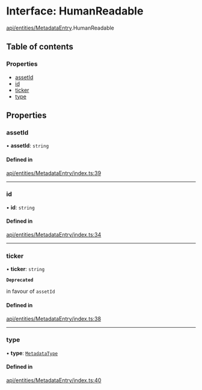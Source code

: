 # Interface: HumanReadable

[api/entities/MetadataEntry](../wiki/api.entities.MetadataEntry).HumanReadable

## Table of contents

### Properties

- [assetId](../wiki/api.entities.MetadataEntry.HumanReadable#assetid)
- [id](../wiki/api.entities.MetadataEntry.HumanReadable#id)
- [ticker](../wiki/api.entities.MetadataEntry.HumanReadable#ticker)
- [type](../wiki/api.entities.MetadataEntry.HumanReadable#type)

## Properties

### assetId

• **assetId**: `string`

#### Defined in

[api/entities/MetadataEntry/index.ts:39](https://github.com/PolymeshAssociation/polymesh-sdk/blob/9a8715021/src/api/entities/MetadataEntry/index.ts#L39)

___

### id

• **id**: `string`

#### Defined in

[api/entities/MetadataEntry/index.ts:34](https://github.com/PolymeshAssociation/polymesh-sdk/blob/9a8715021/src/api/entities/MetadataEntry/index.ts#L34)

___

### ticker

• **ticker**: `string`

**`Deprecated`**

in favour of `assetId`

#### Defined in

[api/entities/MetadataEntry/index.ts:38](https://github.com/PolymeshAssociation/polymesh-sdk/blob/9a8715021/src/api/entities/MetadataEntry/index.ts#L38)

___

### type

• **type**: [`MetadataType`](../wiki/api.entities.MetadataEntry.types.MetadataType)

#### Defined in

[api/entities/MetadataEntry/index.ts:40](https://github.com/PolymeshAssociation/polymesh-sdk/blob/9a8715021/src/api/entities/MetadataEntry/index.ts#L40)
